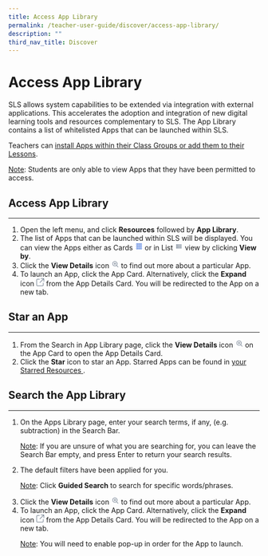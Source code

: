 ```yaml
---
title: Access App Library
permalink: /teacher-user-guide/discover/access-app-library/
description: ""
third_nav_title: Discover
---
```

<h1>Access App Library</h1>
<p>SLS allows system capabilities to be extended via integration with external applications. This accelerates the adoption and integration of new digital learning tools and resources complementary to SLS. The App Library contains a list of whitelisted Apps that can be launched within SLS.</p>
<p>Teachers can  <a href="/teacher-user-guide/organise/install-and-launch-apps/">install Apps within their Class Groups or add them to their Lessons</a>.
</p>
<p><u>Note</u>: Students are only able to view Apps that they have been permitted to access.</p>
    <h2>Access App Library</h2>
    <hr>
    <ol>
      <li>Open the left menu, and click <strong>Resources</strong> followed by <strong>App Library</strong>.</li>
<li>The list of Apps that can be launched within SLS will be displayed. You can view the Apps either as Cards 
<img style="width:1rem; display: inline;" src="/images/Icons/Card.png"> or in List <img style="width:1rem; display: inline;" src="/images/Icons/List.svg"> view by clicking <strong>View by</strong>.</li>
<li>Click the <strong>View Details</strong> icon <img style="width:1rem; display: inline;" src="/images/Icons/ViewDetails.svg"> to find out more about a particular App.</li>
<li>To launch an App, click the App Card. Alternatively, click the <strong>Expand</strong> icon
        <img style="width:1rem; display: inline;" src="/images/Icons/external-link.svg"> from the App Details Card. You
        will be redirected to the App on a new tab.
      </li>
    </ol>
    <h2>Star an App</h2>
    <hr>
    <ol>
      <li>From the Search in App Library page, click the <strong>View Details</strong>
        icon <img style="width:1rem; display: inline;" src="/images/Icons/ViewDetails.svg"> on the App Card to open the App Details Card.
      </li>
      <li>Click the <strong>Star</strong> icon to star an App. Starred Apps can be found in <a href="/teacher-user-guide/organise/star-resources/">your Starred Resources </a>.</li>
    </ol>
    <h2>Search the App Library</h2>
    <hr>
    <ol>
      <li>
        On the Apps Library page, enter your search terms, if any, (e.g. subtraction)
        in the Search Bar.
        <p><u>Note</u>: If you are unsure of what you are searching for, you can leave the Search Bar empty, and press Enter to return your search results.</p>
      </li>
      <li>
        The default filters have been applied for you.
        <p><u>Note</u>: Click <strong>Guided Search</strong> to search for specific words/phrases.</p>
      </li>
      <li>
        Click the <strong>View Details</strong> icon <img style="width:1rem; display: inline;" src="/images/Icons/ViewDetails.svg"> to find out more about a particular
        App.
      </li>
      <li>
        To launch an App, click the App Card. Alternatively, click the <strong>Expand</strong>
        icon <img style="width:1rem; display: inline;" src="/images/Icons/external-link.svg"> from the App Details Card. You will be redirected to the App on a new tab.
<p><u>Note</u>: You will need to enable pop-up in order for the App to launch.</p>
</li></ol>
